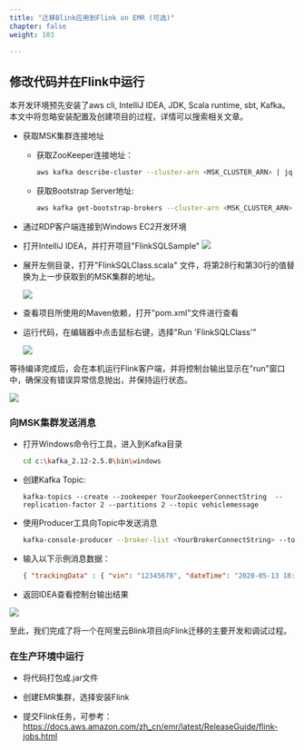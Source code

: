 ```yaml
---
title: "迁移Blink应用到Flink on EMR (可选)"
chapter: false
weight: 103

---
```


## 修改代码并在Flink中运行

本开发环境预先安装了aws cli, IntelliJ IDEA, JDK, Scala runtime, sbt, Kafka。本文中将忽略安装配置及创建项目的过程，详情可以搜索相关文章。

- 获取MSK集群连接地址

  - 获取ZooKeeper连接地址：

    ```bash
    aws kafka describe-cluster --cluster-arn <MSK_CLUSTER_ARN> | jq '.ClusterInfo.ZookeeperConnectString'
    ```

  - 获取Bootstrap Server地址:

    ```bash
    aws kafka get-bootstrap-brokers --cluster-arn <MSK_CLUSTER_ARN> | jq '.BootstrapBrokerString'
    ```

- 通过RDP客户端连接到Windows EC2开发环境

- 打开IntelliJ IDEA，并打开项目"FlinkSQLSample"
  ![](/images/BlinkToFlink/1031.png)

- 展开左侧目录，打开"FlinkSQLClass.scala" 文件，将第28行和第30行的值替换为上一步获取到的MSK集群的地址。

  ![](/images/BlinkToFlink/1032.png)

- 查看项目所使用的Maven依赖，打开"pom.xml"文件进行查看

- 运行代码，在编辑器中点击鼠标右键，选择"Run 'FlinkSQLClass'"

  ![](/images/BlinkToFlink/1033.png)

等待编译完成后，会在本机运行Flink客户端，并将控制台输出显示在"run"窗口中，确保没有错误异常信息抛出，并保持运行状态。

![](/images/BlinkToFlink/1034.png)

### 向MSK集群发送消息

- 打开Windows命令行工具，进入到Kafka目录

  ```bash
  cd c:\kafka_2.12-2.5.0\bin\windows
  ```

- 创建Kafka Topic:

  ``` shell
  kafka-topics --create --zookeeper YourZookeeperConnectString  --replication-factor 2 --partitions 2 --topic vehiclemessage
  ```

- 使用Producer工具向Topic中发送消息

  ```bash 
  kafka-console-producer --broker-list <YourBrokerConnectString> --topic vehiclemessage
  ```

- 输入以下示例消息数据：

  ```json
  { "trackingData" : { "vin": "12345678", "dateTime": "2020-05-13 18:18:00", "alarmLevel": "01", "gbdata": "hello" } }
  ```

- 返回IDEA查看控制台输出结果

![](/images/BlinkToFlink/1035.png)

至此，我们完成了将一个在阿里云Blink项目向Flink迁移的主要开发和调试过程。

### 在生产环境中运行

- 将代码打包成.jar文件

- 创建EMR集群，选择安装Flink

- 提交Flink任务，可参考：https://docs.aws.amazon.com/zh_cn/emr/latest/ReleaseGuide/flink-jobs.html

  

